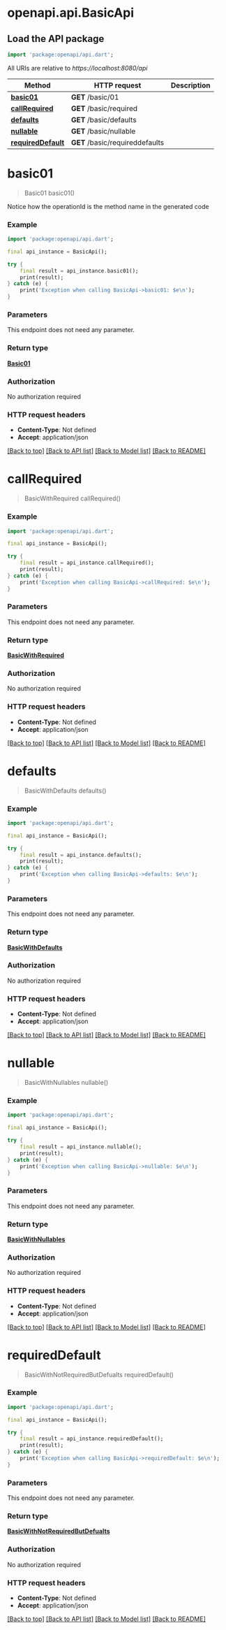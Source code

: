 # openapi.api.BasicApi

## Load the API package
```dart
import 'package:openapi/api.dart';
```

All URIs are relative to *https://localhost:8080/api*

Method | HTTP request | Description
------------- | ------------- | -------------
[**basic01**](BasicApi.md#basic01) | **GET** /basic/01 | 
[**callRequired**](BasicApi.md#callrequired) | **GET** /basic/required | 
[**defaults**](BasicApi.md#defaults) | **GET** /basic/defaults | 
[**nullable**](BasicApi.md#nullable) | **GET** /basic/nullable | 
[**requiredDefault**](BasicApi.md#requireddefault) | **GET** /basic/requireddefaults | 


# **basic01**
> Basic01 basic01()



Notice how the operationId is the method name in the generated code

### Example
```dart
import 'package:openapi/api.dart';

final api_instance = BasicApi();

try {
    final result = api_instance.basic01();
    print(result);
} catch (e) {
    print('Exception when calling BasicApi->basic01: $e\n');
}
```

### Parameters
This endpoint does not need any parameter.

### Return type

[**Basic01**](Basic01.md)

### Authorization

No authorization required

### HTTP request headers

 - **Content-Type**: Not defined
 - **Accept**: application/json

[[Back to top]](#) [[Back to API list]](../README.md#documentation-for-api-endpoints) [[Back to Model list]](../README.md#documentation-for-models) [[Back to README]](../README.md)

# **callRequired**
> BasicWithRequired callRequired()



### Example
```dart
import 'package:openapi/api.dart';

final api_instance = BasicApi();

try {
    final result = api_instance.callRequired();
    print(result);
} catch (e) {
    print('Exception when calling BasicApi->callRequired: $e\n');
}
```

### Parameters
This endpoint does not need any parameter.

### Return type

[**BasicWithRequired**](BasicWithRequired.md)

### Authorization

No authorization required

### HTTP request headers

 - **Content-Type**: Not defined
 - **Accept**: application/json

[[Back to top]](#) [[Back to API list]](../README.md#documentation-for-api-endpoints) [[Back to Model list]](../README.md#documentation-for-models) [[Back to README]](../README.md)

# **defaults**
> BasicWithDefaults defaults()



### Example
```dart
import 'package:openapi/api.dart';

final api_instance = BasicApi();

try {
    final result = api_instance.defaults();
    print(result);
} catch (e) {
    print('Exception when calling BasicApi->defaults: $e\n');
}
```

### Parameters
This endpoint does not need any parameter.

### Return type

[**BasicWithDefaults**](BasicWithDefaults.md)

### Authorization

No authorization required

### HTTP request headers

 - **Content-Type**: Not defined
 - **Accept**: application/json

[[Back to top]](#) [[Back to API list]](../README.md#documentation-for-api-endpoints) [[Back to Model list]](../README.md#documentation-for-models) [[Back to README]](../README.md)

# **nullable**
> BasicWithNullables nullable()



### Example
```dart
import 'package:openapi/api.dart';

final api_instance = BasicApi();

try {
    final result = api_instance.nullable();
    print(result);
} catch (e) {
    print('Exception when calling BasicApi->nullable: $e\n');
}
```

### Parameters
This endpoint does not need any parameter.

### Return type

[**BasicWithNullables**](BasicWithNullables.md)

### Authorization

No authorization required

### HTTP request headers

 - **Content-Type**: Not defined
 - **Accept**: application/json

[[Back to top]](#) [[Back to API list]](../README.md#documentation-for-api-endpoints) [[Back to Model list]](../README.md#documentation-for-models) [[Back to README]](../README.md)

# **requiredDefault**
> BasicWithNotRequiredButDefualts requiredDefault()



### Example
```dart
import 'package:openapi/api.dart';

final api_instance = BasicApi();

try {
    final result = api_instance.requiredDefault();
    print(result);
} catch (e) {
    print('Exception when calling BasicApi->requiredDefault: $e\n');
}
```

### Parameters
This endpoint does not need any parameter.

### Return type

[**BasicWithNotRequiredButDefualts**](BasicWithNotRequiredButDefualts.md)

### Authorization

No authorization required

### HTTP request headers

 - **Content-Type**: Not defined
 - **Accept**: application/json

[[Back to top]](#) [[Back to API list]](../README.md#documentation-for-api-endpoints) [[Back to Model list]](../README.md#documentation-for-models) [[Back to README]](../README.md)

